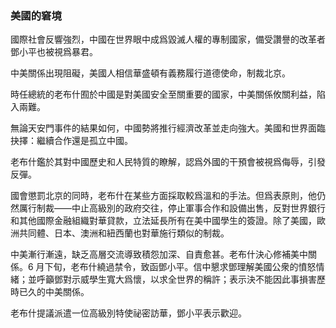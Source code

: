 ### 美國的窘境

國際社會反響強烈，中國在世界眼中成爲毀滅人權的專制國家，備受讚譽的改革者鄧小平也被視爲暴君。

中美關係出現阻礙，美國人相信華盛頓有義務履行道德使命，制裁北京。

時任總統的老布什囿於中國是對美國安全至關重要的國家，中美關係攸關利益，陷入兩難。

無論天安門事件的結果如何，中國勢將推行經濟改革並走向強大。美國和世界面臨抉擇：繼續合作還是孤立中國。

老布什鑑於其對中國歷史和人民特質的瞭解，認爲外國的干預會被視爲侮辱，引發反彈。

國會懲罰北京的同時，老布什在某些方面採取較爲溫和的手法。但爲表原則，他仍然厲行制裁——中止高級別的政府交往，停止軍事合作和設備出售，反對世界銀行和其他國際金融組織對華貸款，立法延長所有在美中國學生的簽證。除了美國，歐洲共同體、日本、澳洲和紐西蘭也對華施行類似的制裁。

中美漸行漸遠，缺乏高層交流導致積怨加深、自責愈甚。老布什決心修補美中關係。6 月下旬，老布什繞過禁令，致函鄧小平。信中懇求鄧理解美國公衆的憤怒情緒；並呼籲鄧對示威學生寬大爲懷，以求全世界的稱許；表示決不能因此事損害歷時已久的中美關係。

老布什提議派遣一位高級別特使祕密訪華，鄧小平表示歡迎。


